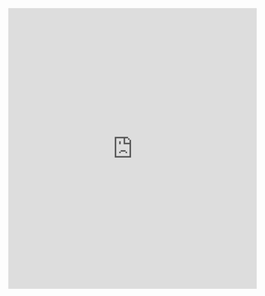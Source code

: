 <style>
.responsive-wrap iframe{ max-width: 100%;}
</style>
<div class="responsive-wrap">
<!-- this is the embed code provided by Google -->
 <iframe src="https://docs.google.com/presentation/d/e/2PACX-1vTqsDONIq_GBNaqxjP__MjCc5_gmTt5QQXpO10h9CVWQHJMKA8A3S3ruvJ0qDDm-QfTD5CYLiNElFdj/embed?start=false&loop=false&delayms=3000" frameborder="0" width="960" height="569" allowfullscreen="true" mozallowfullscreen="true" webkitallowfullscreen="true"></iframe>
<!-- Google embed ends -->
</div>